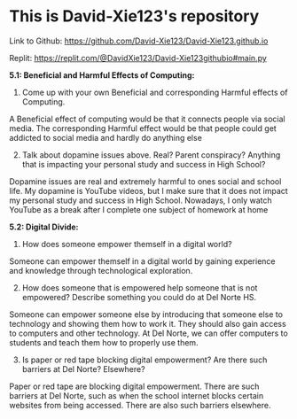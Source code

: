 # This is David-Xie123's repository

Link to Github: https://github.com/David-Xie123/David-Xie123.github.io

Replit: https://replit.com/@DavidXie123/David-Xie123githubio#main.py

**5.1: Beneficial and Harmful Effects of Computing:**
1. Come up with your own Beneficial and corresponding Harmful effects of Computing.

A Beneficial effect of computing would be that it connects people via social media. The corresponding Harmful effect would be that people could get addicted to social media and hardly do anything else

2. Talk about dopamine issues above. Real? Parent conspiracy? Anything that is impacting your personal study and success in High School?

Dopamine issues are real and extremely harmful to ones social and school life. My dopamine is YouTube videos, but I make sure that it does not impact my personal study and success in High School. Nowadays, I only watch YouTube as a break after I complete one subject of homework at home

**5.2: Digital Divide:**
1. How does someone empower themself in a digital world?

Someone can empower themself in a digital world by gaining experience and knowledge through technological exploration.

2. How does someone that is empowered help someone that is not empowered? Describe something you could do at Del Norte HS.

Someone can empower someone else by introducing that someone else to technology and showing them how to work it. They should also gain access to computers and other technology. At Del Norte, we can offer computers to students and teach them how to properly use them.

3. Is paper or red tape blocking digital empowerment? Are there such barriers at Del Norte? Elsewhere?

Paper or red tape are blocking digital empowerment. There are such barriers at Del Norte, such as when the school internet blocks certain websites from being accessed. There are also such barriers elsewhere.
